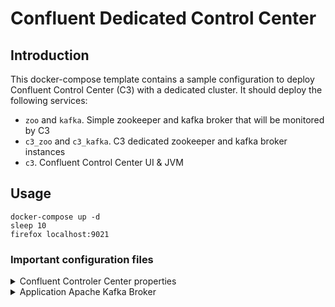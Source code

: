 # Confluent Dedicated Control Center
## Introduction

This docker-compose template contains a sample configuration to deploy Confluent Control Center (C3) with a dedicated cluster.
It should deploy the following services:

- `zoo` and `kafka`. Simple zookeeper and kafka broker that will be monitored by C3
- `c3_zoo` and `c3_kafka`. C3 dedicated zookeeper and kafka broker instances
- `c3`. Confluent Control Center UI & JVM 

## Usage

```bahs
docker-compose up -d
sleep 10
firefox localhost:9021
```

### Important configuration files
<details>
<summary>Confluent Controler Center properties</summary>
<pre>
bootstrap.servers=c3_kafka:9092
zookeeper.connect=c3_zoo:2181
</pre>
</details>

<details>
<summary>Application Apache Kafka Broker</summary>
<pre>
confluent.metrics.reporter.bootstrap.servers=c3_kafka:9092
metric.reporters=io.confluent.metrics.reporter.ConfluentMetricsReporter
</pre>
</details>

